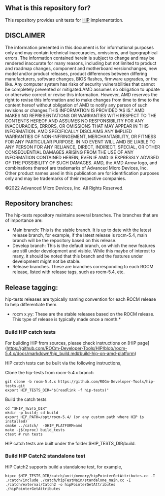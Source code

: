 ## What is this repository for? ###

This repository provides unit tests for  [HIP](https://github.com/ROCm-Developer-Tools/HIP) implementation.

## DISCLAIMER

The information presented in this document is for informational purposes only and may contain technical inaccuracies, omissions, and typographical errors. The information contained herein is subject to change and may be rendered inaccurate for many reasons, including but not limited to product and roadmap changes, component and motherboard versionchanges, new model and/or product releases, product differences between differing manufacturers, software changes, BIOS flashes, firmware upgrades, or the like. Any computer system has risks of security vulnerabilities that cannot be completely prevented or mitigated.AMD assumes no obligation to update or otherwise correct or revise this information. However, AMD reserves the right to revise this information and to make changes from time to time to the content hereof without obligation of AMD to notify any person of such revisions or changes.THIS INFORMATION IS PROVIDED ‘AS IS.” AMD MAKES NO REPRESENTATIONS OR WARRANTIES WITH RESPECT TO THE CONTENTS HEREOF AND ASSUMES NO RESPONSIBILITY FOR ANY INACCURACIES, ERRORS, OR OMISSIONS THAT MAY APPEAR IN THIS INFORMATION. AMD SPECIFICALLY DISCLAIMS ANY IMPLIED WARRANTIES OF NON-INFRINGEMENT, MERCHANTABILITY, OR FITNESS FOR ANY PARTICULAR PURPOSE. IN NO EVENT WILL AMD BE LIABLE TO ANY PERSON FOR ANY RELIANCE, DIRECT, INDIRECT, SPECIAL, OR OTHER CONSEQUENTIAL DAMAGES ARISING FROM THE USE OF ANY INFORMATION CONTAINED HEREIN, EVEN IF AMD IS EXPRESSLY ADVISED OF THE POSSIBILITY OF SUCH DAMAGES. AMD, the AMD Arrow logo, and combinations thereof are trademarks of Advanced Micro Devices, Inc. Other product names used in this publication are for identification purposes only and may be trademarks of their respective companies.

©2022 Advanced Micro Devices, Inc. All Rights Reserved.

## Repository branches:

The hip-tests repository maintains several branches. The branches that are of importance are:

* Main branch: This is the stable branch. It is up to date with the latest release branch, for example, if the latest release is rocm-5.4, main branch will be the repository based on this release.
* Develop branch: This is the default branch, on which the new features are still under development and visible. While this maybe of interest to many, it should be noted that this branch and the features under development might not be stable.
* Release branches. These are branches corresponding to each ROCM release, listed with release tags, such as rocm-5.4, etc.

## Release tagging:

hip-tests releases are typically naming convention for each ROCM release to help differentiate them.

* rocm x.yy: These are the stable releases based on the ROCM release.
  This type of release is typically made once a month.*


### Build HIP catch tests

For building HIP from sources, please check instructions on [HIP page] (https://github.com/ROCm-Developer-Tools/HIP/blob/rocm-5.4.x/docs/markdown/hip_build.md#build-hip-on-amd-platform)

HIP catch tests can be built via the following instructions,

Clone the hip-tests from rocm-5.4.x branch
```
git clone -b rocm-5.4.x https://github.com/ROCm-Developer-Tools/hip-tests.git
export HIP_TESTS_DIR="$(readlink -f hip-tests)"
```

Build the catch tests
```
cd "$HIP_TESTS_DIR"
mkdir -p build; cd build
export HIP_PATH=/opt/rocm-5.4/ (or any custom path where HIP is installed)
cmake ../catch/  -DHIP_PLATFORM=amd
make -j$(nproc) build_tests
ctest # run tests
```

HIP catch tests are built under the folder $HIP_TESTS_DIR/build.

### Build HIP Catch2 standalone test

HIP Catch2 supports build a standalone test, for example,

```
hipcc $HIP_TESTS_DIR/catch/unit/memory/hipPointerGetAttributes.cc -I ./catch/include ./catch/hipTestMain/standalone_main.cc -I ./catch/external/Catch2 -o hipPointerGetAttributes
./hipPointerGetAttributes
```

